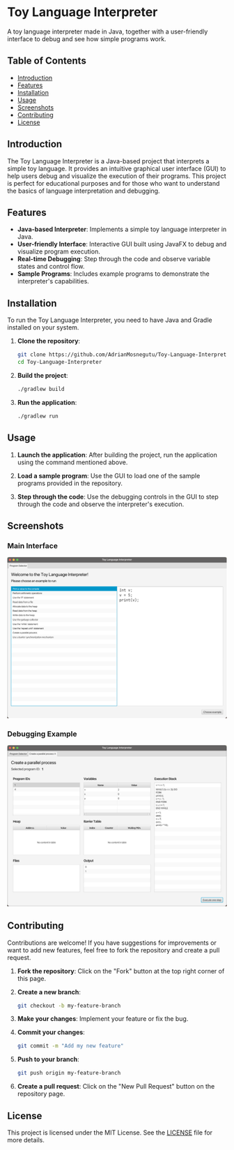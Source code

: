 # Toy Language Interpreter

A toy language interpreter made in Java, together with a user-friendly interface to debug and see how simple programs work.

## Table of Contents

- [Introduction](#introduction)
- [Features](#features)
- [Installation](#installation)
- [Usage](#usage)
- [Screenshots](#screenshots)
- [Contributing](#contributing)
- [License](#license)

## Introduction

The Toy Language Interpreter is a Java-based project that interprets a simple toy language. It provides an intuitive graphical user interface (GUI) to help users debug and visualize the execution of their programs. This project is perfect for educational purposes and for those who want to understand the basics of language interpretation and debugging.

## Features

- **Java-based Interpreter**: Implements a simple toy language interpreter in Java.
- **User-friendly Interface**: Interactive GUI built using JavaFX to debug and visualize program execution.
- **Real-time Debugging**: Step through the code and observe variable states and control flow.
- **Sample Programs**: Includes example programs to demonstrate the interpreter's capabilities.

## Installation

To run the Toy Language Interpreter, you need to have Java and Gradle installed on your system.

1. **Clone the repository**:

    ```bash
    git clone https://github.com/AdrianMosnegutu/Toy-Language-Interpreter.git
    cd Toy-Language-Interpreter
    ```

2. **Build the project**:

    ```bash
    ./gradlew build
    ```

3. **Run the application**:
    ```bash
    ./gradlew run
    ```

## Usage

1. **Launch the application**:
   After building the project, run the application using the command mentioned above.

2. **Load a sample program**:
   Use the GUI to load one of the sample programs provided in the repository.

3. **Step through the code**:
   Use the debugging controls in the GUI to step through the code and observe the interpreter's execution.

## Screenshots

### Main Interface

![Main Interface](screenshots/screenshot-1.png)

### Debugging Example

![Debugging Example](screenshots/screenshot-2.png)

## Contributing

Contributions are welcome! If you have suggestions for improvements or want to add new features, feel free to fork the repository and create a pull request.

1. **Fork the repository**:
   Click on the "Fork" button at the top right corner of this page.

2. **Create a new branch**:

    ```bash
    git checkout -b my-feature-branch
    ```

3. **Make your changes**:
   Implement your feature or fix the bug.

4. **Commit your changes**:

    ```bash
    git commit -m "Add my new feature"
    ```

5. **Push to your branch**:

    ```bash
    git push origin my-feature-branch
    ```

6. **Create a pull request**:
   Click on the "New Pull Request" button on the repository page.

## License

This project is licensed under the MIT License. See the [LICENSE](LICENSE) file for more details.

